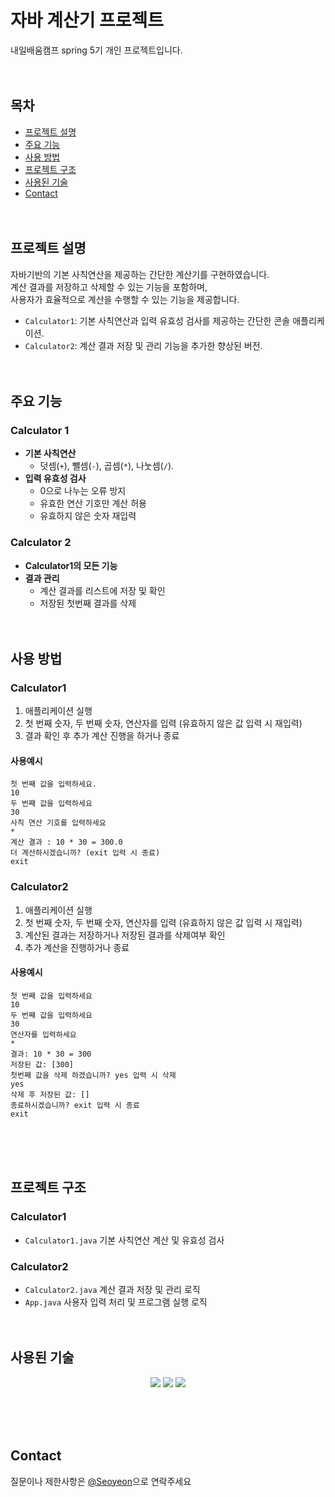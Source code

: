# 자바 계산기 프로젝트
내일배움캠프 spring 5기 개인 프로젝트입니다.
<br><br><br>

## 목차
* [프로젝트 설명](#프로젝트-설명)
* [주요 기능](#주요-기능)
* [사용 방법](#사용-방법)
* [프로젝트 구조](#프로젝트-구조)
* [사용된 기술](#사용된-기술)
* [Contact](#contact)
<br><br><br>

## 프로젝트 설명
자바기반의 기본 사칙연산을 제공하는 간단한 계산기를 구현하였습니다.
<br>계산 결과를 저장하고 삭제할 수 있는 기능을 포함하며,
<br>사용자가 효율적으로 계산을 수행할 수 있는 기능을 제공합니다.
- `Calculator1`: 기본 사칙연산과 입력 유효성 검사를 제공하는 간단한 콘솔 애플리케이션.
- `Calculator2`: 계산 결과 저장 및 관리 기능을 추가한 향상된 버전.
<br><br><br>

## 주요 기능

### Calculator 1
- **기본 사칙연산**
  - 덧셈(`+`), 뺄셈(`-`), 곱셈(`*`), 나눗셈(`/`).
- **입력 유효성 검사**
  - 0으로 나누는 오류 방지
  - 유효한 연산 기호만 계산 허용
  - 유효하지 않은 숫자 재입력    
### Calculator 2
- **Calculator1의 모든 기능** 
- **결과 관리**
  - 계산 결과를 리스트에 저장 및 확인
  - 저장된 첫번째 결과를 삭제
<br><br><br>

## 사용 방법
### Calculator1
1. 애플리케이션 실행
2. 첫 번째 숫자, 두 번째 숫자, 연산자를 입력 (유효하지 않은 값 입력 시 재입력)
3. 결과 확인 후 추가 계산 진행을 하거나 종료
#### 사용예시
```
첫 번째 값을 입력하세요.
10
두 번째 값을 입력하세요
30
사칙 연산 기호를 입력하세요
*
계산 결과 : 10 * 30 = 300.0
더 계산하시겠습니까? (exit 입력 시 종료)
exit
```
### Calculator2
1. 애플리케이션 실행
2. 첫 번째 숫자, 두 번째 숫자, 연산자를 입력 (유효하지 않은 값 입력 시 재입력)
3. 계산된 결과는 저장하거나 저장된 결과를 삭제여부 확인
4. 추가 계산을 진행하거나 종료
#### 사용예시
```
첫 번째 값을 입력하세요
10
두 번째 값을 입력하세요
30
연산자를 입력하세요
*
결과: 10 * 30 = 300
저장된 값: [300]
첫번째 값을 삭제 하겠습니까? yes 입력 시 삭제
yes
삭제 후 저장된 값: []
종료하시겠습니까? exit 입력 시 종료
exit
```
<br><br><br>


## 프로젝트 구조
### Calculator1
- `Calculator1.java` 기본 사칙연산 계산 및 유효성 검사
### Calculator2
- `Calculator2.java` 계산 결과 저장 및 관리 로직
- `App.java` 사용자 입력 처리 및 프로그램 실행 로직
<br><br><br>

## 사용된 기술
<div align=center> 
<img src="https://img.shields.io/badge/Java-ED8B00?style=for-the-badge&logo=openjdk&logoColor=white"> 
  <img src="https://img.shields.io/badge/github-181717?style=for-the-badge&logo=github&logoColor=white">
  <img src="https://img.shields.io/badge/git-F05032?style=for-the-badge&logo=git&logoColor=white">
</div>

<br><br><br>

## Contact
질문이나 제한사항은 [@Seoyeon](https://github.com/MythologyDevSeoyeon)으로 연락주세요
<br><br><br>

